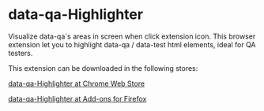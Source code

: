 # data-qa-Highlighter
Visualize data-qa´s areas in screen when click extension icon.
This browser extension let you to highlight data-qa / data-test html elements, ideal for QA testers.

This extension can be downloaded in the following stores:

[data-qa-Highlighter at Chrome Web Store](https://chrome.google.com/webstore/detail/data-qa-highlighter/idhhdaefanknhldagkhodblcpifdddcf?hl=es)

[data-qa-Highlighter at Add-ons for Firefox](https://addons.mozilla.org/firefox/addon/data-qa-highlighter/)

